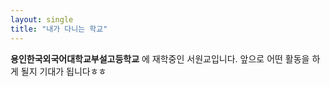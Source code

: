 ```yaml
---
layout: single
title: "내가 다니는 학교"
---
```


**용인한국외국어대학교부설고등학교** 에 재학중인 서원교입니다.
앞으로 어떤 활동을 하게 될지 기대가 됩니다ㅎㅎ
